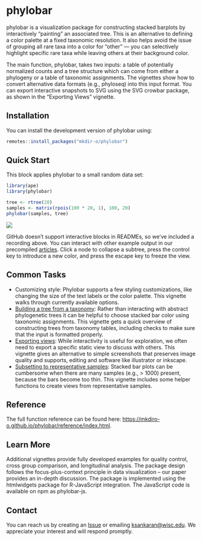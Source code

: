 
# phylobar

phylobar is a visualization package for constructing stacked barplots by
interactively “painting” an associated tree. This is an alternative to
defining a color palette at a fixed taxonomic resolution. It also helps
avoid the issue of grouping all rare taxa into a color for “other” — you
can selectively highlight specific rare taxa while leaving others at
their background color.

The main function, phylobar, takes two inputs: a table of potentially
normalized counts and a tree structure which can come from either a
phylogeny or a table of taxonomic assignments. The vignettes show how to
convert alternative data formats (e.g., phyloseq) into this input
format. You can export interactive snapshots to SVG using the SVG
crowbar package, as shown in the “Exporting Views” vignette.

## Installation

You can install the development version of phylobar using:

``` r
remotes::install_packages("mkdir-o/phylobar")
```

## Quick Start

This block applies phylobar to a small random data set:

``` r
library(ape)
library(phylobar)

tree <- rtree(20)
samples <- matrix(rpois(100 * 20, 1), 100, 20)
phylobar(samples, tree)
```

![](https://raw.githubusercontent.com/krisrs1128/LSLab/main/assets/img/rtree_recording.gif)

GitHub doesn’t support interactive blocks in READMEs, so we’ve included
a recording above. You can interact with other example output in our
precompiled [articles](https://mkdiro-o.github.io/phylobar/articles).
Click a node to collapse a subtree, press the control key to introduce a
new color, and press the escape key to freeze the view.

## Common Tasks

- Customizing style: Phylobar supports a few styling customizations,
  like changing the size of the text labels or the color palette. This
  vignette walks through currently available options.
- [Building a tree from a
  taxonomy](https://mkdiro-o.github.io/phylobar/articles/taxonomies.html):
  Rather than interacting with abstract phylogenetic trees it can be
  helpful to choose stacked bar color using taxonomic assignments. This
  vignette gets a quick overview of constructing trees from taxonomy
  tables, including checks to make sure that the input is formatted
  properly.
- [Exporting
  views](https://mkdiro-o.github.io/phylobar/articles/exporting.html):
  While interactivity is useful for exploration, we often need to export
  a specific static view to discuss with others. This vignette gives an
  alternative to simple screenshots that preserves image quality and
  supports, editing and software like illustrator or inkscape.
- [Subsetting to representative
  samples](https://mkdiro-o.github.io/phylobar/reference/subset_cluster.html):
  Stacked bar plots can be cumbersome when there are many samples (e.g.,
  \> 1000) present, because the bars become too thin. This vignette
  includes some helper functions to create views from representative
  samples.

## Reference

The full function reference can be found here:
<https://mkdiro-o.github.io/phylobar/reference/index.html>.

## Learn More

Additional vignettes provide fully developed examples for quality
control, cross group comparison, and longitudinal analysis. The package
design follows the focus-plus-context principle in data visualization –
our paper provides an in-depth discussion. The package is implemented
using the htmlwidgets package for R-JavaScript integration. The
JavaScript code is available on npm as phylobar-js.

## Contact

You can reach us by creating an
[Issue]((https://github.com/mkdiro-O/phylobar/issues)) or emailing
<ksankaran@wisc.edu>. We appreciate your interest and will respond
promptly.
